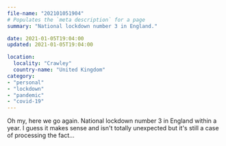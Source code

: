 ```yaml
---
file-name: "202101051904"
# Populates the `meta description` for a page
summary: "National lockdown number 3 in England."

date: 2021-01-05T19:04:00
updated: 2021-01-05T19:04:00

location:
  locality: "Crawley"
  country-name: "United Kingdom"
category:
- "personal"
- "lockdown"
- "pandemic"
- "covid-19"
---
```


Oh my, here we go again. National lockdown number 3 in England within a year. I guess it makes sense and isn't totally unexpected but it's still a case of processing the fact&hellip;
